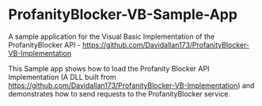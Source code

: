 # ProfanityBlocker-VB-Sample-App
A sample application for the Visual Basic Implementation of the ProfanityBlocker API - https://github.com/Davidallan173/ProfanityBlocker-VB-Implementation

This Sample app shows how to load the Profanity Blocker API Implementation (A DLL built from https://github.com/Davidallan173/ProfanityBlocker-VB-Implementation) and demonstrates how to send requests to the ProfanityBlocker service.
